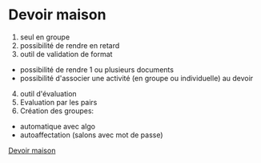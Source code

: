 
# Devoir maison 

1) seul en groupe
2) possibilité de rendre en retard
3) outil de validation de format
  - possibilité de rendre 1 ou plusieurs documents
  - possibilité d'associer une activité (en groupe ou individuelle) au devoir
4) outil d'évaluation 
5) Evaluation par les pairs 
6) Création des groupes: 
  - automatique avec algo
  - autoaffectation (salons avec mot de passe)

[Devoir maison](../../devoirmaison/donnerundevoirmaison.md)

